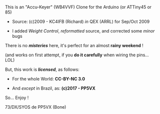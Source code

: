 This is an "Accu-Keyer" (WB4VVF) Clone for the Arduino (or ATTiny45 or 85)

* Source: (c)2009 - KC4IFB (Richard) _in_ QEX (ARRL) for Sep/Oct 2009

* I added _Weight Control_, _reformatted_ source, and corrected some _minor_ bugs

There is no **_misteries_** here, it's perfect for an almost **rainy weekend** !

(and works on first attempt, if you **do it carefully** when wiring the pins... LOL)

But, this work is **_licensed_**, as follows:

* For the whole World: **CC-BY-NC 3.0**

* And _except_ in Brazil, as: **(c)2017 - PP5VX**

So... Enjoy !

73/DX/SYOS de PP5VX (Bone)
